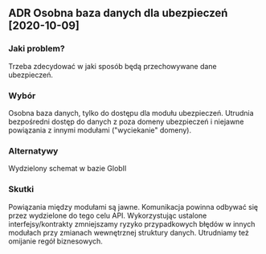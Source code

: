##  ADR Osobna baza danych dla ubezpieczeń [2020-10-09]
### Jaki problem?

Trzeba zdecydować w jaki sposób będą przechowywane dane ubezpieczeń.

### Wybór

Osobna baza danych, tylko do dostępu dla modułu ubezpieczeń. Utrudnia bezpośredni dostęp do danych z poza domeny ubezpieczeń i niejawne powiązania z innymi modułami ("wyciekanie" domeny).

### Alternatywy 

Wydzielony schemat w bazie GlobII

### Skutki 

Powiązania między modułami są jawne. Komunikacja powinna odbywać się przez wydzielone do tego celu API. Wykorzystując ustalone interfejsy/kontrakty zmniejszamy ryzyko przypadkowych błędów w innych modułach przy zmianach wewnętrznej struktury danych. Utrudniamy też omijanie regół biznesowych.